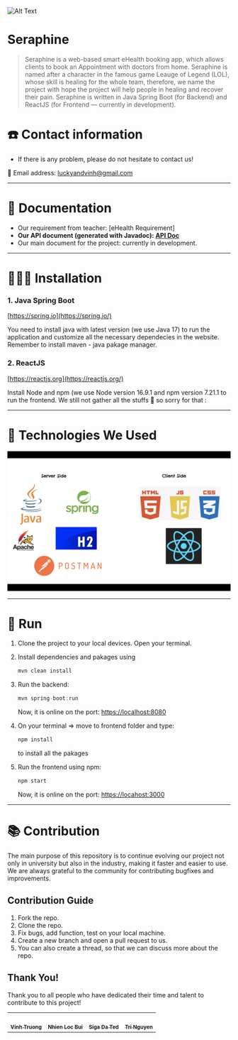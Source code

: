 ![Alt Text](https://media.giphy.com/media/Vr3HlfDMnSllDmnNNh/giphy.gif)

# Seraphine

> Seraphine is a web-based smart eHealth booking app, which allows clients to book an Appointment with doctors from home. Seraphine is named after a character in the famous game Leauge of Legend (LOL), whose skill is healing for the whole team, therefore, we name the project with hope the project will help people in healing and recover their pain. Seraphine is written in Java Spring Boot (for Backend) and ReactJS (for Frontend — currently in development).
> 

# ☎️ Contact information

- If there is any problem, please do not hesitate to contact us!

📧 Email address: luckyandvinh@gmail.com

---
# 📖 Documentation

- Our requirement from teacher: [eHealth Requirement]
- **Our API document (generated with Javadoc): [API Doc](https://javadoc-seraphine.netlify.app)**
- Our main document for the project: currently in development.

---

# **👩🏻‍💻** Installation

### 1. Java Spring Boot

[https://spring.io](https://spring.io/)

You need to install java with latest version (we use Java 17) to run the application and customize all the necessary dependecies in the website. Remember to install maven - java pakage manager.

### 2. ReactJS

[https://reactjs.org](https://reactjs.org/)

Install Node and npm (we use Node version 16.9.1 and npm version 7.21.1 to run the frontend. We still not gather all the stuffs 🙂 so sorry for that :

---

# 🤖 Technologies We Used

<img src="technical_stack.png">

---

# 🏃 Run

1. Clone the project to your local devices. Open your terminal.
2. Install dependencies and pakages using 
    
    ```java
    mvn clean install
    ```
    
3. Run the backend: 
    
    ```java
    mvn spring-boot:run
    ```
    
    Now, it is online on the port: [https://localhost:8080](https://localhost:8080)
    
4. On your terminal ⇒ move to frontend folder and type: 
    
    ```jsx
    npm install
    ```
    
    to install all the pakages
    
5. Run the frontend using npm: 
    
    ```jsx
    npm start
    ```
    
    Now, it is online on the port: [https://locahost:3000](https://locahost:3000)
    

---

# 📚 Contribution

The main purpose of this repository is to continue evolving our project not only in university but also in the industry, making it faster and easier to use. We are always grateful to the community for contributing bugfixes and improvements. 

## Contribution Guide

1. Fork the repo.
2. Clone the repo.
3. Fix bugs, add function, test on your local machine.
4. Create a new branch and open a pull request to us.
5. You can also create a thread, so that we can discuss more about the repo.

## Thank You!

Thank you to all people who have dedicated their time and talent to contribute to this project!

<table>
   <tr>
      <td align="center"><a href="https://www.facebook.com/Vinh.2712/"><img src="" alt=""/><br /><sub><b>Vinh Truong</b></sub></td>
      <td align="center"><a href="https://www.facebook.com/profile.php?id=100005711777737"><img src="" width="100px;" alt=""/><br /><sub><b>Nhien Loc Bui</b></sub></a></td>
      <td align="center"><a href="https://www.facebook.com/ngophuc.linh"><img src="" alt=""/><br /><sub><b>Siga Da Ted</b></sub></td>
      <td align="center"><a href="https://www.facebook.com/10mnirt"><img src="" alt=""/><br /><sub><b>Tri Nguyen</b></sub></a></td>
   </tr>
</table>
